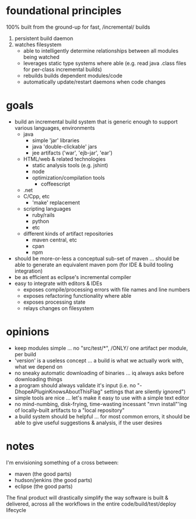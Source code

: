 foundational principles
=======================

100% built from the ground-up for fast, /incremental/ builds

 1. persistent build daemon
 1. watches filesystem
     - able to intelligently determine relationships between all modules being watched
     - leverages static type systems where able (e.g. read java .class files for per-class incremental builds)
     - rebuilds builds dependent modules/code
     - automatically update/restart daemons when code changes

goals
=======================
     
  - build an incremental build system that is generic enough to support various languages, environments
       - java
         - simple 'jar' libraries
         - java 'double-clickable' jars
         - jee artifacts ('war', 'ejb-jar', 'ear')
       - HTML/web & related technologies
         - static analysis tools (e.g. jshint)
         - node
         - optimization/compilation tools
           - coffeescript
       - .net
       - C/Cpp, etc
         - 'make' replacement
       - scripting languages
         - ruby/rails
         - python
         - etc
       - different kinds of artifact repositories
         - maven central, etc
         - cpan
         - npm
  - should be more-or-less a conceptual sub-set of maven ... should be able to generate an equivalent maven pom (for IDE & build tooling integration)
  - be as efficient as eclipse's incremental compiler
  - easy to integrate with editors & IDEs
    - exposes compile/processing errors with file names and line numbers
    - exposes refactoring functionality where able
    - exposes processing state
    - relays changes on filesystem

opinions
==================================== 

  - keep modules simple ... no "src/test/*", /ONLY/ one artifact per module, per build
  - 'version' is a useless concept ... a build is what we actually work with, what we depend on
  - no sneaky automatic downloading of binaries ... iq always asks before downloading things
  - a program should always validate it's input (i.e. no "-DhopeAPluginKnowsAboutThisFlag" settings that are silently ignored")
  - simple tools are nice ... let's make it easy to use with a simple text editor
  - no mind-numbing, disk-frying, time-wasting incessant "mvn install"'ing of locally-built artifacts to a "local repository"
  - a build system should be helpful ... for most common errors, it should be able to give useful suggestions & analysis, if the user desires

notes
==========

I'm envisioning something of a cross between:
  - maven (the good parts)
  - hudson/jenkins (the good parts)
  - eclipse (the good parts)

The final product will drastically simplify the way software is built & delivered, across all the workflows in the entire code/build/test/deploy lifecycle
